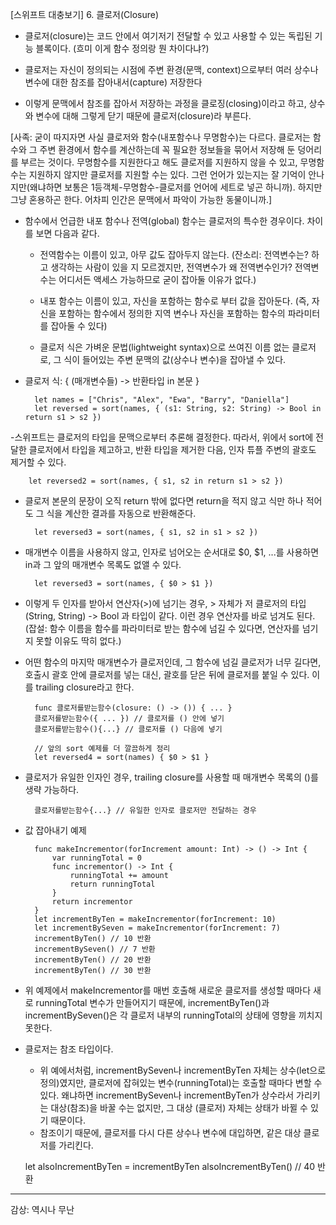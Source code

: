[스위프트 대충보기] 6. 클로저(Closure)

- 클로저(closure)는 코드 안에서 여기저기 전달할 수 있고 사용할 수 있는 독립된 기능 블록이다. (흐미 이게 함수 정의랑 뭔 차이다냐?)

- 클로저는 자신이 정의되는 시점에 주변 환경(문맥, context)으로부터 여러 상수나 변수에 대한 참조를 잡아내서(capture) 저장한다

- 이렇게 문맥에서 참조를 잡아서 저장하는 과정을 클로징(closing)이라고 하고, 상수와 변수에 대해 그렇게 닫기 때문에 클로저(closure)라 부른다.

[사족: 굳이 따지자면 사실 클로저와 함수(내포함수나 무명함수)는 다르다. 클로저는 함수와 그 주변 환경에서 함수를 계산하는데 꼭 필요한 정보들을 묶어서 저장해 둔 덩어리를 부르는 것이다. 무명함수를 지원한다고 해도 클로저를 지원하지 않을 수 있고, 무명함수는 지원하지 않지만 클로저를 지원할 수는 있다. 그런 언어가 있는지는 잘 기억이 안나지만(왜냐하면 보통은 1등객체-무명함수-클로저를 언어에 세트로 넣곤 하니까). 하지만 그냥 혼용하곤 한다. 어차피 인간은 문맥에서 파악이 가능한 동물이니까.]

- 함수에서 언급한 내포 함수나 전역(global) 함수는 클로저의 특수한 경우이다. 차이를 보면 다음과 같다.

   - 전역함수는 이름이 있고, 아무 값도 잡아두지 않는다. (잔소리: 전역변수는? 하고 생각하는 사람이 있을 지 모르겠지만, 전역변수가 왜 전역변수인가? 전역변수는 어디서든 액세스 가능하므로 굳이 잡아둘 이유가 없다.)

   - 내포 함수는 이름이 있고, 자신을 포함하는 함수로 부터 값을 잡아둔다. (즉, 자신을 포함하는 함수에서 정의한 지역 변수나 자신을 포함하는 함수의 파라미터를 잡아둘 수 있다)

   - 클로저 식은 가벼운 문법(lightweight syntax)으로 쓰여진 이름 없는 클로저로, 그 식이 들어있는 주변 문맥의 값(상수나 변수)을 잡아낼 수 있다.

- 클로저 식: { (매개변수들) -> 반환타입 in 본문 }

		let names = ["Chris", "Alex", "Ewa", "Barry", "Daniella"]
        let reversed = sort(names, { (s1: String, s2: String) -> Bool in return s1 > s2 })

-스위프트는 클로저의 타입을 문맥으로부터 추론해 결정한다. 따라서, 위에서 sort에 전달한 클로저에서 타입을 제고하고, 반환 타입을 제거한 다음, 인자 튜플 주변의 괄호도 제거할 수 있다.

		let reversed2 = sort(names, { s1, s2 in return s1 > s2 })

- 클로저 본문의 문장이 오직 return 밖에 없다면 return을 적지 않고 식만 하나 적어도 그 식을 계산한 결과를 자동으로 반환해준다.

		let reversed3 = sort(names, { s1, s2 in s1 > s2 })

- 매개변수 이름을 사용하지 않고, 인자로 넘어오는 순서대로 $0, $1, ...를 사용하면 in과 그 앞의 매개변수 목록도 없앨 수 있다.

		let reversed3 = sort(names, { $0 > $1 })

- 이렇게 두 인자를 받아서 연산자(>)에 넘기는 경우, > 자체가 저 클로저의 타입 (String, String) -> Bool 과 타입이 같다. 이런 경우 연산자를 바로 넘겨도 된다. (잡설: 함수 이름을 함수를 파라미터로 받는 함수에 넘길 수 있다면, 연산자를 넘기지 못할 이유도 딱히 없다.)

- 어떤 함수의 마지막 매개변수가 클로저인데, 그 함수에  넘길 클로저가 너무 길다면, 호출시 괄호 안에 클로저를 넣는 대신, 괄호를 닫은 뒤에 클로저를 붙일 수 있다. 이를 trailing closure라고 한다.

		func 클로저를받는함수(closure: () -> ()) { ... }
        클로저를받는함수({ ... }) // 클로저를 () 안에 넣기
        클로저를받는함수(){...} // 클로저를 () 다음에 넣기
		
        // 앞의 sort 예제를 더 깔끔하게 정리
		let reversed4 = sort(names) { $0 > $1 }

- 클로저가 유일한 인자인 경우, trailing closure를 사용할 때 매개변수 목록의 ()를 생략 가능하다.

        클로저를받는함수{...} // 유일한 인자로 클로저만 전달하는 경우

- 값 잡아내기 예제

        func makeIncrementor(forIncrement amount: Int) -> () -> Int {
            var runningTotal = 0
            func incrementor() -> Int {
                runningTotal += amount
                return runningTotal
            }
            return incrementor
        }
		let incrementByTen = makeIncrementor(forIncrement: 10)
        let incrementBySeven = makeIncrementor(forIncrement: 7)
        incrementByTen() // 10 반환
        incrementBySeven() // 7 반환
        incrementByTen() // 20 반환
        incrementByTen() // 30 반환

- 위 예제에서 makeIncrementor를 매번 호출해 새로운 클로저를 생성할 때마다 새로 runningTotal 변수가 만들어지기 때문에, incrementByTen()과 incrementBySeven()은 각 클로저 내부의 runningTotal의 상태에 영향을 끼치지 못한다.

- 클로저는 참조 타입이다.
	- 위 예에서처럼, incrementBySeven나 incrementByTen 자체는 상수(let으로 정의)였지만, 클로저에 잡혀있는 변수(runningTotal)는 호출할 때마다 변할 수 있다. 왜냐하면 incrementBySeven나 incrementByTen가 상수라서 가리키는 대상(참조)을 바꿀 수는 없지만, 그 대상 (클로저) 자체는 상태가 바뀔 수 있기 때문이다. 
	- 참조이기 때문에, 클로저를 다시 다른 상수나 변수에 대입하면, 같은 대상 클로저를 가리킨다.

    let alsoIncrementByTen = incrementByTen
    alsoIncrementByTen() // 40 반환

-----
감상: 역시나 무난
